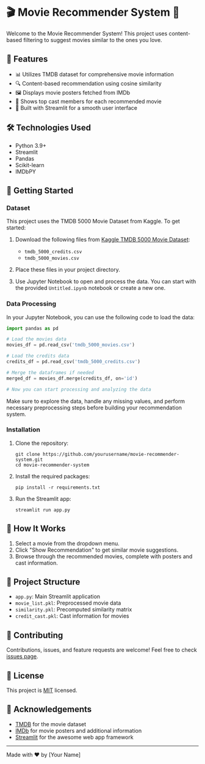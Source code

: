 # 🎬 Movie Recommender System 🍿

Welcome to the Movie Recommender System! This project uses content-based filtering to suggest movies similar to the ones you love.

## 🌟 Features

- 📊 Utilizes TMDB dataset for comprehensive movie information
- 🔍 Content-based recommendation using cosine similarity
- 🖼️ Displays movie posters fetched from IMDb
- 👥 Shows top cast members for each recommended movie
- 🚀 Built with Streamlit for a smooth user interface

## 🛠️ Technologies Used

- Python 3.9+
- Streamlit
- Pandas
- Scikit-learn
- IMDbPY

## 🚀 Getting Started

### Dataset

This project uses the TMDB 5000 Movie Dataset from Kaggle. To get started:

1. Download the following files from [Kaggle TMDB 5000 Movie Dataset](https://www.kaggle.com/datasets/tmdb/tmdb-movie-metadata):
   - `tmdb_5000_credits.csv`
   - `tmdb_5000_movies.csv`

2. Place these files in your project directory.

3. Use Jupyter Notebook to open and process the data. You can start with the provided `Untitled.ipynb` notebook or create a new one.

### Data Processing

In your Jupyter Notebook, you can use the following code to load the data:

```python
import pandas as pd

# Load the movies data
movies_df = pd.read_csv('tmdb_5000_movies.csv')

# Load the credits data
credits_df = pd.read_csv('tmdb_5000_credits.csv')

# Merge the dataframes if needed
merged_df = movies_df.merge(credits_df, on='id')

# Now you can start processing and analyzing the data
```

Make sure to explore the data, handle any missing values, and perform necessary preprocessing steps before building your recommendation system.

### Installation

1. Clone the repository:
   ```
   git clone https://github.com/yourusername/movie-recommender-system.git
   cd movie-recommender-system
   ```

2. Install the required packages:
   ```
   pip install -r requirements.txt
   ```

3. Run the Streamlit app:
   ```
   streamlit run app.py
   ```

## 🎯 How It Works

1. Select a movie from the dropdown menu.
2. Click "Show Recommendation" to get similar movie suggestions.
3. Browse through the recommended movies, complete with posters and cast information.

## 📁 Project Structure

- `app.py`: Main Streamlit application
- `movie_list.pkl`: Preprocessed movie data
- `similarity.pkl`: Precomputed similarity matrix
- `credit_cast.pkl`: Cast information for movies

## 🤝 Contributing

Contributions, issues, and feature requests are welcome! Feel free to check [issues page](https://github.com/yourusername/movie-recommender-system/issues).

## 📝 License

This project is [MIT](https://choosealicense.com/licenses/mit/) licensed.

## 🙏 Acknowledgements

- [TMDB](https://www.themoviedb.org/) for the movie dataset
- [IMDb](https://www.imdb.com/) for movie posters and additional information
- [Streamlit](https://streamlit.io/) for the awesome web app framework

---

Made with ❤️ by [Your Name]